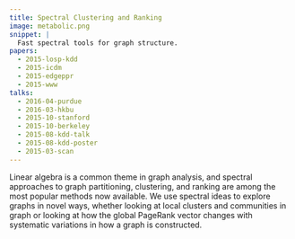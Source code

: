```yaml
---
title: Spectral Clustering and Ranking
image: metabolic.png
snippet: |
  Fast spectral tools for graph structure.
papers:
  - 2015-losp-kdd
  - 2015-icdm
  - 2015-edgeppr
  - 2015-www
talks:
  - 2016-04-purdue
  - 2016-03-hkbu
  - 2015-10-stanford
  - 2015-10-berkeley
  - 2015-08-kdd-talk
  - 2015-08-kdd-poster
  - 2015-03-scan
---
```


Linear algebra is a common theme in graph analysis, and spectral
approaches to graph partitioning, clustering, and ranking are among
the most popular methods now available.  We use spectral ideas
to explore graphs in novel ways, whether looking at local clusters
and communities in graph or looking at how the global PageRank vector
changes with systematic variations in how a graph is constructed.

